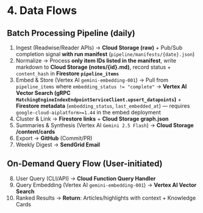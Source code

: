# 4. Data Flows

## Batch Processing Pipeline (daily)
1) Ingest (Readwise/Reader APIs) → **Cloud Storage (raw)** + Pub/Sub completion signal **with run manifest** (`pipeline/manifests/{date}.json`)
2) Normalize → Process **only item IDs listed in the manifest**, write markdown to **Cloud Storage (notes/{id}.md)**, record status + `content_hash` in **Firestore `pipeline_items`**
3) Embed & Store (Vertex AI `gemini-embedding-001`) → Pull from `pipeline_items` where `embedding_status != "complete"` → **Vertex AI Vector Search (gRPC `MatchingEngineIndexEndpointServiceClient.upsert_datapoints`)** + **Firestore metadata** (`embedding_status`, `last_embedded_at`) — requires `google-cloud-aiplatform>=1.44` in the embed deployment
4) Cluster & Link → **Firestore links** + **Cloud Storage graph.json**
5) Summaries & Synthesis (Vertex AI `Gemini 2.5 Flash`) → **Cloud Storage /content/cards**
6) Export → **GitHub** (Commit/PR)
7) Weekly Digest → **SendGrid Email**

## On-Demand Query Flow (User-initiated)
8) User Query (CLI/API) → **Cloud Function Query Handler**
9) Query Embedding (Vertex AI `gemini-embedding-001`) → **Vertex AI Vector Search**
10) Ranked Results → **Return**: Articles/highlights with context + Knowledge Cards
